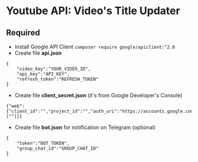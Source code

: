 # Youtube API: Video's Title Updater
## Required
- Install Google API Client `composer require google/apiclient:^2.0`
- Create file **api.json**
```
{
    "video_key":"YOUR_VIDEO_ID",
    "api_key":"API_KEY",
    "refresh_token":"REFRESH_TOKEN"
}
```
- Create file **client_secret.json** (it's from Google Developer's Console)
```
{"web":{"client_id":"","project_id":"","auth_uri":"https://accounts.google.com/o/oauth2/auth","token_uri":"https://oauth2.googleapis.com/token","auth_provider_x509_cert_url":"https://www.googleapis.com/oauth2/v1/certs","client_secret":"","redirect_uris":[""]}}
```
- Create file **bot.json** for notification on Telegram (optional)
```
{
    "token":"BOT_TOKEN",
    "group_chat_id":"GROUP_CHAT_ID"
}
```